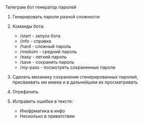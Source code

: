 Телеграм бот генератор паролей

1. Генерировать пароли разной сложности

2. Команды бота:

   - /start - запуск бота
   - /info - справка
   - /hard - сложный пароль
   - /meduim - средний пароль
   - /easy - легкий пароль
   - /save - сохранить пароль
   - /my-pass - посмотреть сохраненные пароли

3. Сделать механику сохранения сгенерированных паролей,
   присваивать им имена и в дальнейшем их просматривать

4. Отрефачить

5. Исправить ошибки в тексте:
   - Инофрматика в инфо
   - Несколько в приветствии
